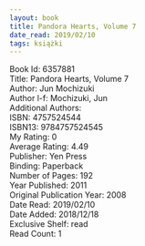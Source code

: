 ```yaml
---
layout: book
title: Pandora Hearts, Volume 7
date_read: 2019/02/10
tags: książki
---
```


Book Id: 6357881<br />
Title: Pandora Hearts, Volume 7<br />
Author: Jun Mochizuki<br />
Author l-f: Mochizuki, Jun<br />
Additional Authors: <br />
ISBN: 4757524544<br />
ISBN13: 9784757524545<br />
My Rating: 0<br />
Average Rating: 4.49<br />
Publisher: Yen Press<br />
Binding: Paperback<br />
Number of Pages: 192<br />
Year Published: 2011<br />
Original Publication Year: 2008<br />
Date Read: 2019/02/10<br />
Date Added: 2018/12/18<br />
Exclusive Shelf: read<br />
Read Count: 1<br />


